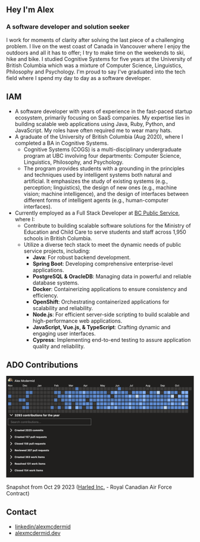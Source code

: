## Hey I'm Alex
### A software developer and solution seeker
I work for moments of clarity after solving the last piece of a challenging problem. I live on the west coast of Canada in Vancouver where I enjoy the outdoors and all it has to offer; I try to make time on the weekends to ski, hike and bike. I studied Cognitive Systems for five years at the University of British Columbia which was a mixture of Computer Science, Linguistics, Philosophy and Psychology. I'm proud to say I've graduated into the tech field where I spend my day to day as a software developer. 

## IAM
- A software developer with years of experience in the fast-paced startup ecosystem, primarily focusing on SaaS companies. My expertise lies in building scalable web applications using Java, Ruby, Python, and JavaScript. My roles have often required me to wear many hats.
- A graduate of the University of British Columbia (Aug 2020), where I completed a BA in Cognitive Systems.
  - Cognitive Systems (COGS) is a multi-disciplinary undergraduate program at UBC involving four departments: Computer Science, Linguistics, Philosophy, and Psychology.
  - The program provides students with a grounding in the principles and techniques used by intelligent systems both natural and artificial. It emphasizes the study of existing systems (e.g., perception; linguistics), the design of new ones (e.g., machine vision; machine intelligence), and the design of interfaces between different forms of intelligent agents (e.g., human-computer interfaces).
- Currently employed as a Full Stack Developer at [BC Public Service](https://www.linkedin.com/company/bc-public-service/), where I:
  - Contribute to building scalable software solutions for the Ministry of Education and Child Care to serve students and staff across 1,950 schools in British Columbia.
  - Utilize a diverse tech stack to meet the dynamic needs of public service projects, including:
    - **Java**: For robust backend development.
    - **Spring Boot**: Developing comprehensive enterprise-level applications.
    - **PostgreSQL & OracleDB**: Managing data in powerful and reliable database systems.
    - **Docker**: Containerizing applications to ensure consistency and efficiency.
    - **OpenShift**: Orchestrating containerized applications for scalability and reliability.
    - **Node.js**: For efficient server-side scripting to build scalable and high-performance web applications.
    - **JavaScript, Vue.js, & TypeScript**: Crafting dynamic and engaging user interfaces.
    - **Cypress**: Implementing end-to-end testing to assure application quality and reliability.

## ADO Contributions
![ADO Contributions](https://github.com/alexmcdermid/alexmcdermid/blob/main/ADOContributionsOct29.png?raw=true)

Snapshot from Oct 29 2023 ([Harled Inc.](https://www.harled.ca/) - Royal Canadian Air Force Contract)

## Contact
- [linkedin/alexmcdermid](https://www.linkedin.com/in/alexmcdermid/)
- [alexmcdermid.dev](https://www.alexmcdermid.dev/)
